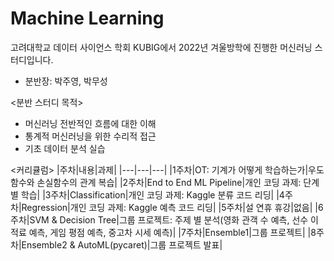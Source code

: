# Machine Learning
고려대학교 데이터 사이언스 학회 KUBIG에서 2022년 겨울방학에 진행한 머신러닝 스터디입니다.  
* 분반장: 박주영, 박무성

<분반 스터디 목적>
* 머신러닝 전반적인 흐름에 대한 이해
* 통계적 머신러닝을 위한 수리적 접근
* 기초 데이터 분석 실습

<커리큘럼>
|주차|내용|과제|
|---|---|---|
|1주차|OT: 기계가 어떻게 학습하는가|우도함수와 손실함수의 관계 복습|
|2주차|End to End ML Pipeline|개인 코딩 과제: 단계별 학습|
|3주차|Classification|개인 코딩 과제: Kaggle 분류 코드 리딩|
|4주차|Regression|개인 코딩 과제: Kaggle 예측 코드 리딩|
|5주차|설 연휴 휴강|없음|
|6주차|SVM & Decision Tree|그룹 프로젝트: 주제 별 분석(영화 관객 수 예측, 선수 이적료 예측, 게임 평점 예측, 중고차 시세 예측)|
|7주차|Ensemble1|그룹 프로젝트|
|8주차|Ensemble2 & AutoML(pycaret)|그룹 프로젝트 발표|

